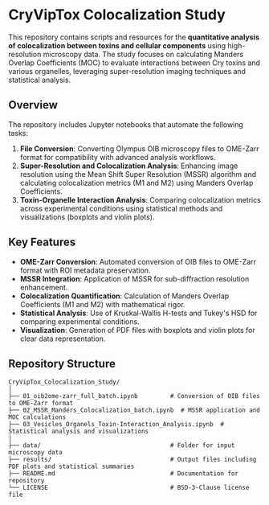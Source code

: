 # CryVipTox Colocalization Study

This repository contains scripts and resources for the **quantitative analysis of colocalization between toxins and cellular components** using high-resolution microscopy data. The study focuses on calculating Manders Overlap Coefficients (MOC) to evaluate interactions between Cry toxins and various organelles, leveraging super-resolution imaging techniques and statistical analysis.

## Overview

The repository includes Jupyter notebooks that automate the following tasks:
1. **File Conversion**: Converting Olympus OIB microscopy files to OME-Zarr format for compatibility with advanced analysis workflows.
2. **Super-Resolution and Colocalization Analysis**: Enhancing image resolution using the Mean Shift Super Resolution (MSSR) algorithm and calculating colocalization metrics (M1 and M2) using Manders Overlap Coefficients.
3. **Toxin-Organelle Interaction Analysis**: Comparing colocalization metrics across experimental conditions using statistical methods and visualizations (boxplots and violin plots).

## Key Features

- **OME-Zarr Conversion**: Automated conversion of OIB files to OME-Zarr format with ROI metadata preservation.
- **MSSR Integration**: Application of MSSR for sub-diffraction resolution enhancement.
- **Colocalization Quantification**: Calculation of Manders Overlap Coefficients (M1 and M2) with mathematical rigor.
- **Statistical Analysis**: Use of Kruskal-Wallis H-tests and Tukey's HSD for comparing experimental conditions.
- **Visualization**: Generation of PDF files with boxplots and violin plots for clear data representation.

## Repository Structure

```plaintext
CryVipTox_Colocalization_Study/
│
├── 01_oib2ome-zarr_full_batch.ipynb         # Conversion of OIB files to OME-Zarr format
├── 02_MSSR_Manders_Colocalization_batch.ipynb  # MSSR application and MOC calculations
├── 03_Vesicles_Organels_Toxin-Interaction_Analysis.ipynb  # Statistical analysis and visualizations
│
├── data/                                    # Folder for input microscopy data
├── results/                                 # Output files including PDF plots and statistical summaries
├── README.md                                # Documentation for repository
└── LICENSE                                  # BSD-3-Clause license file
